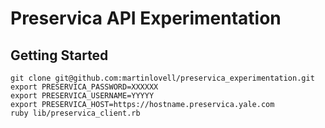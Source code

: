 # Preservica API Experimentation


## Getting Started
```
git clone git@github.com:martinlovell/preservica_experimentation.git
export PRESERVICA_PASSWORD=XXXXXX
export PRESERVICA_USERNAME=YYYYY
export PRESERVICA_HOST=https://hostname.preservica.yale.com 
ruby lib/preservica_client.rb 
```